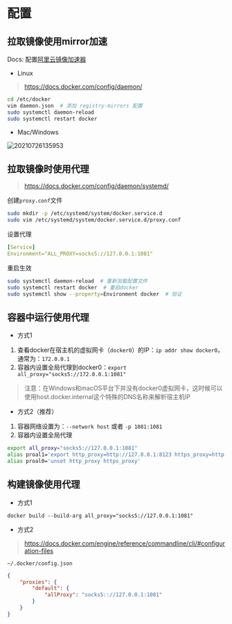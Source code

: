 # 配置

## 拉取镜像使用mirror加速

Docs: 配置[阿里云镜像加速器](https://cr.console.aliyun.com/cn-hangzhou/instances/mirrors)

- Linux

> <https://docs.docker.com/config/daemon/>

```bash
cd /etc/docker
vim daemon.json  # 添加 registry-mirrors 配置
sudo systemctl daemon-reload  
sudo systemctl restart docker  
```

- Mac/Windows

![20210726135953](http://image.zuoright.com/20210726135953.png)

## 拉取镜像时使用代理

> <https://docs.docker.com/config/daemon/systemd/>

创建`proxy.conf`文件

```bash
sudo mkdir -p /etc/systemd/system/docker.service.d
sudo vim /etc/systemd/system/docker.service.d/proxy.conf
```

设置代理

```yaml
[Service]
Environment="ALL_PROXY=socks5://127.0.0.1:1081"
```

重启生效

```bash
sudo systemctl daemon-reload  # 重新加载配置文件
sudo systemctl restart docker  # 重启docker
sudo systemctl show --property=Environment docker  # 验证
```

## 容器中运行使用代理

- 方式1

1. 查看docker在宿主机的虚拟网卡（`docker0`）的IP：`ip addr show docker0`，通常为：`172.0.0.1`
2. 容器内设置全局代理到docker0：`export all_proxy="socks5://172.0.0.1:1081"`

> 注意：在Windows和macOS平台下并没有docker0虚拟网卡，这时候可以使用host.docker.internal这个特殊的DNS名称来解析宿主机IP

- 方式2（推荐）

1. 容器网络设置为：`--network host` 或者 `-p 1081:1081`
2. 容器内设置全局代理

```bash
export all_proxy="socks5://127.0.0.1:1081"
alias proal1='export http_proxy=http://127.0.0.1:8123 https_proxy=http://127.0.0.1:8123'
alias proal0='unset http_proxy https_proxy'
```

## 构建镜像使用代理

- 方式1

`docker build --build-arg all_proxy="socks5://127.0.0.1:1081"`

- 方式2

> <https://docs.docker.com/engine/reference/commandline/cli/#configuration-files>

`~/.docker/config.json`

```json
{
    "proxies": {
        "default": {
            "allProxy": "socks5:://127.0.0.1:1081"
        }
    }
}
```
